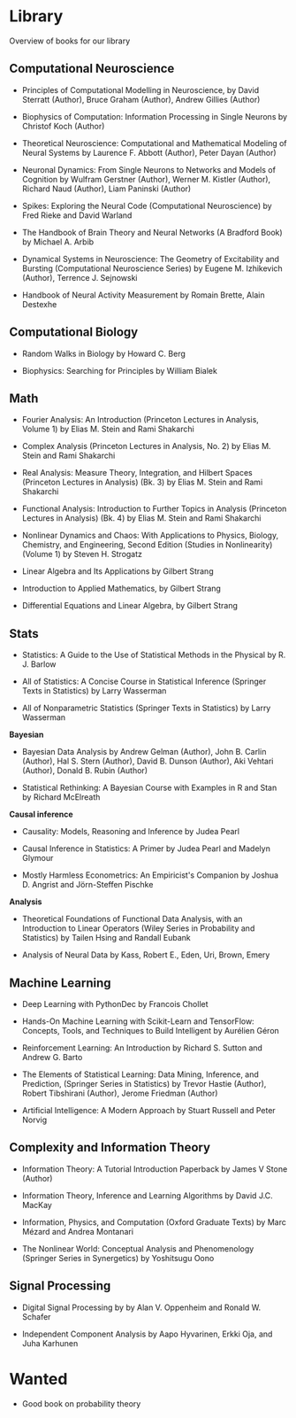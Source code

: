# Library
Overview of books for our library

## Computational Neuroscience
- Principles of Computational Modelling in Neuroscience,
by David Sterratt (Author), Bruce Graham (Author), Andrew Gillies (Author)

- Biophysics of Computation: Information Processing in Single Neurons by Christof Koch  (Author)

- Theoretical Neuroscience: Computational and Mathematical Modeling of Neural Systems by Laurence F. Abbott (Author), Peter Dayan (Author)

- Neuronal Dynamics: From Single Neurons to Networks and Models of Cognition by Wulfram Gerstner  (Author), Werner M. Kistler (Author), Richard Naud (Author), Liam Paninski (Author)

 - Spikes: Exploring the Neural Code (Computational Neuroscience) by Fred Rieke and David Warland
 
 - The Handbook of Brain Theory and Neural Networks (A Bradford Book) by Michael A. Arbib
 
- Dynamical Systems in Neuroscience: The Geometry of Excitability and Bursting (Computational Neuroscience Series) 
by Eugene M. Izhikevich  (Author), Terrence J. Sejnowski

- Handbook of Neural Activity Measurement by Romain Brette, Alain Destexhe

## Computational Biology

- Random Walks in Biology by Howard C. Berg

- Biophysics: Searching for Principles by William Bialek

## Math
 - Fourier Analysis: An Introduction (Princeton Lectures in Analysis, Volume 1) by Elias M. Stein and Rami Shakarchi
 
 - Complex Analysis (Princeton Lectures in Analysis, No. 2) by Elias M. Stein and Rami Shakarchi
 
 - Real Analysis: Measure Theory, Integration, and Hilbert Spaces (Princeton Lectures in Analysis) (Bk. 3) by Elias M. Stein and Rami Shakarchi
 
 - Functional Analysis: Introduction to Further Topics in Analysis (Princeton Lectures in Analysis) (Bk. 4) by Elias M. Stein and Rami Shakarchi
 
 - Nonlinear Dynamics and Chaos: With Applications to Physics, Biology, Chemistry, and Engineering, Second Edition (Studies in Nonlinearity) (Volume 1) by Steven H. Strogatz
 
 - Linear Algebra and Its Applications by Gilbert Strang
 
 - Introduction to Applied Mathematics, by Gilbert Strang
 
 - Differential Equations and Linear Algebra, by Gilbert Strang
 
 ## Stats
 - Statistics: A Guide to the Use of Statistical Methods in the Physical by R. J. Barlow
 
 - All of Statistics: A Concise Course in Statistical Inference (Springer Texts in Statistics) by Larry Wasserman
 
 - All of Nonparametric Statistics (Springer Texts in Statistics) by Larry Wasserman
 
 **Bayesian**
 - Bayesian Data Analysis by Andrew Gelman  (Author), John B. Carlin (Author), Hal S. Stern (Author), David B. Dunson (Author), Aki Vehtari (Author), Donald B. Rubin (Author)
 
 - Statistical Rethinking: A Bayesian Course with Examples in R and Stan by Richard McElreath
 
 **Causal inference**
 - Causality: Models, Reasoning and Inference by Judea Pearl
 
 - Causal Inference in Statistics: A Primer by Judea Pearl and Madelyn Glymour

 - Mostly Harmless Econometrics: An Empiricist's Companion by Joshua D. Angrist and Jörn-Steffen Pischke
 
 **Analysis**
 - Theoretical Foundations of Functional Data Analysis, with an Introduction to Linear Operators (Wiley Series in Probability and Statistics) by Tailen Hsing and Randall Eubank
 
 - Analysis of Neural Data by Kass, Robert E., Eden, Uri, Brown, Emery

 ## Machine Learning
 - Deep Learning with PythonDec by Francois Chollet
 
 - Hands-On Machine Learning with Scikit-Learn and TensorFlow: Concepts, Tools, and Techniques to Build Intelligent by Aurélien Géron
 
 - Reinforcement Learning: An Introduction by Richard S. Sutton and Andrew G. Barto
 
 - The Elements of Statistical Learning: Data Mining, Inference, and Prediction, (Springer Series in Statistics) by Trevor Hastie (Author), Robert Tibshirani  (Author), Jerome Friedman (Author)
 
 - Artificial Intelligence: A Modern Approach by Stuart Russell and Peter Norvig
 
 ## Complexity and Information Theory
 - Information Theory: A Tutorial Introduction Paperback by James V Stone  (Author)

- Information Theory, Inference and Learning Algorithms
by David J.C. MacKay

- Information, Physics, and Computation (Oxford Graduate Texts) by Marc Mézard and Andrea Montanari

- The Nonlinear World: Conceptual Analysis and Phenomenology (Springer Series in Synergetics) by Yoshitsugu Oono

 ## Signal Processing
 - Digital Signal Processing by  by Alan V. Oppenheim and Ronald W. Schafer
 
 - Independent Component Analysis by Aapo Hyvarinen, Erkki Oja, and Juha Karhunen

 
 # Wanted
 
  - Good book on probability theory
